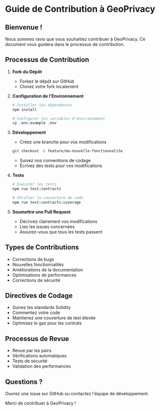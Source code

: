 # Guide de Contribution à GeoPrivacy

## Bienvenue !

Nous sommes ravis que vous souhaitiez contribuer à GeoPrivacy. Ce document vous guidera dans le processus de contribution.

## Processus de Contribution

1. **Fork du Dépôt**
   - Forkez le dépôt sur GitHub
   - Clonez votre fork localement

2. **Configuration de l'Environnement**
   ```bash
   # Installer les dépendances
   npm install

   # Configurer les variables d'environnement
   cp .env.example .env
   ```

3. **Développement**
   - Créez une branche pour vos modifications
   ```bash
   git checkout -b feature/ma-nouvelle-fonctionnalite
   ```
   - Suivez nos conventions de codage
   - Écrivez des tests pour vos modifications

4. **Tests**
   ```bash
   # Exécuter les tests
   npm run test:contracts

   # Vérifier la couverture de code
   npm run test:contracts:coverage
   ```

5. **Soumettre une Pull Request**
   - Décrivez clairement vos modifications
   - Liez les issues concernées
   - Assurez-vous que tous les tests passent

## Types de Contributions

- Corrections de bugs
- Nouvelles fonctionnalités
- Améliorations de la documentation
- Optimisations de performances
- Corrections de sécurité

## Directives de Codage

- Suivez les standards Solidity
- Commentez votre code
- Maintenez une couverture de test élevée
- Optimisez le gaz pour les contrats

## Processus de Revue

- Revue par les pairs
- Vérifications automatiques
- Tests de sécurité
- Validation des performances

## Questions ?

Ouvrez une issue sur GitHub ou contactez l'équipe de développement.

Merci de contribuer à GeoPrivacy !

